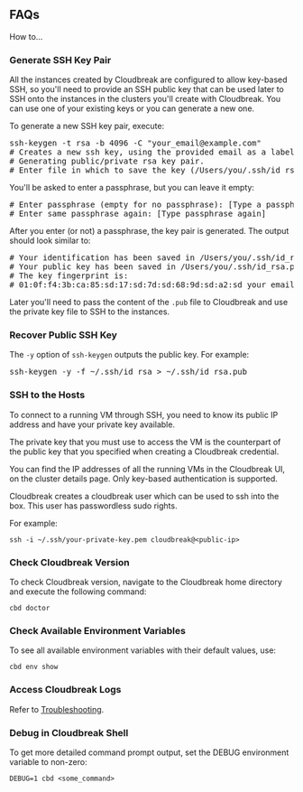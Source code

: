 ## FAQs

How to...

### Generate SSH Key Pair 

All the instances created by Cloudbreak are configured to allow key-based SSH, so you'll need to provide an SSH public key that can be used later to SSH onto the instances in the clusters you'll create with Cloudbreak. You can use one of your existing keys or you can generate a new one.

To generate a new SSH key pair, execute:

<pre>ssh-keygen -t rsa -b 4096 -C "your_email@example.com"
# Creates a new ssh key, using the provided email as a label
# Generating public/private rsa key pair.
# Enter file in which to save the key (/Users/you/.ssh/id_rsa): [Press enter]</pre>

You'll be asked to enter a passphrase, but you can leave it empty:

<pre># Enter passphrase (empty for no passphrase): [Type a passphrase]
# Enter same passphrase again: [Type passphrase again]</pre>

After you enter (or not) a passphrase, the key pair is generated. The output should look similar to:

<pre># Your identification has been saved in /Users/you/.ssh/id_rsa.
# Your public key has been saved in /Users/you/.ssh/id_rsa.pub.
# The key fingerprint is:
# 01:0f:f4:3b:ca:85:sd:17:sd:7d:sd:68:9d:sd:a2:sd your_email@example.com</pre>

Later you'll need to pass the content of the `.pub` file to Cloudbreak and use the private key file to SSH to the instances. 


### Recover Public SSH Key 

The `-y` option of `ssh-keygen` outputs the public key. For example:

<pre>ssh-keygen -y -f ~/.ssh/id_rsa > ~/.ssh/id_rsa.pub</pre>

### SSH to the Hosts 

To connect to a running VM through SSH, you need to know its public IP address and have your private key available. 

The private key that you must use to access the VM is the counterpart of the public key that you specified when creating a Cloudbreak credential.

You can find the IP addresses of all the running VMs in the Cloudbreak UI, on the cluster details page. Only key-based authentication is supported. 

Cloudbreak creates a cloudbreak user which can be used to ssh into the box. This user has passwordless sudo rights.

For example:

```
ssh -i ~/.ssh/your-private-key.pem cloudbreak@<public-ip>
```

### Check Cloudbreak Version 

To check Cloudbreak version, navigate to the Cloudbreak home directory and execute the following command:

```
cbd doctor
```


### Check Available Environment Variables

To see all available environment variables with their default values, use:

```
cbd env show
```

### Access Cloudbreak Logs

Refer to [Troubleshooting](trouble-cb.md#checking-the-logs).


### Debug in Cloudbreak Shell

To get more detailed command prompt output, set the DEBUG environment variable to non-zero:

```
DEBUG=1 cbd <some_command>
```


